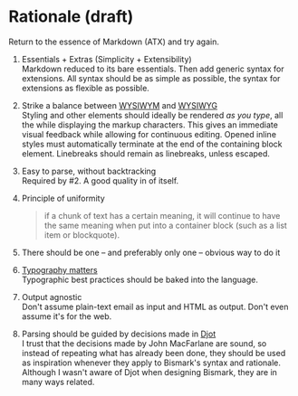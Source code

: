 # Rationale (draft)

Return to the essence of Markdown (ATX) and try again.

1. Essentials + Extras (Simplicity + Extensibility)  
  Markdown reduced to its bare essentials. Then add generic syntax for extensions. All syntax should be as simple as possible, the syntax for extensions as flexible as possible.

2. Strike a balance between [WYSIWYM](https://en.wikipedia.org/wiki/WYSIWYM) and [WYSIWYG](https://en.wikipedia.org/wiki/WYSIWYG)  
  Styling and other elements should ideally be rendered _as you type_, all the while displaying the markup characters. This gives an immediate visual feedback while allowing for continuous editing. Opened inline styles must automatically terminate at the end of the containing block element. Linebreaks should remain as linebreaks, unless escaped.
3. Easy to parse, without backtracking  
  Required by #2. A good quality in of itself.

4. Principle of uniformity  
   > if a chunk of text has a certain meaning, it will continue to have the same meaning when put into a container block (such as a list item or blockquote).

5. There should be one – and preferably only one – obvious way to do it  

6. [Typography matters](https://practicaltypography.com/)  
  Typographic best practices should be baked into the language.

7. Output agnostic  
  Don't assume plain-text email as input and HTML as output. Don't even assume it's for the web.

8. Parsing should be guided by decisions made in [Djot](https://github.com/jgm/djot)  
   I trust that the decisions made by John MacFarlane are sound, so instead of repeating what has already been done, they should be used as inspiration whenever they apply to Bismark's syntax and rationale. Although I wasn't aware of Djot when designing Bismark, they are in many ways related.

